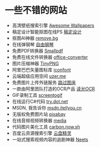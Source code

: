 # 一些不错的网站

- 高清壁纸搜索引擎 [Awesome Wallpapers](https://wallhaven.cc/)
- 稿定设计智能抠图在线PS [稿定设计](https://www.gaoding.com/tools)
- 抠图AI神器 [remove.bg](https://www.remove.bg/)
- 在线弹钢琴 [自由钢琴](http://www.autopiano.cn/)
- 免费PDF转换器 [Smallpdf](https://smallpdf.com/)
- 免费在线文件转换器 [office-converter](https://cn.office-converter.com/)
- 图片压缩神器 [TinyPNG](https://tinypng.com/)
- 阿里巴巴矢量图标库 [iconfont](https://www.iconfont.cn/)
- 云端超级应用空间 [uzer.me](https://uzer.me/)
- 免费图片上传外链服务 [路过图床](https://imgchr.com/)
- 一款由阿里团队打造的OCR产品 [读光OCR](https://duguang.aliyun.com/)
- GIF录制工具 [screentogif](https://www.screentogif.com/)
- 在线运行C#代码 [try.dot.net](https://try.dot.net/)
- MSDN, 我告诉你 [msdn.itellyou.cn](https://msdn.itellyou.cn/)
- 无版权免费图片站 [pixabay](https://pixabay.com/)
- 在线音频视频转换器 [media](https://www.media.io/)
- 代码图片美化工具 [carbon.now.sh](https://carbon.now.sh/)
- 百度云资源搜索引擎 [云盘精灵](https://www.yunpanjingling.com/)
- 一站式搜索视频内容的追剧神器 [Neets](http://neets.cc/)

